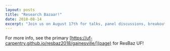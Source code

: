```yaml
---
layout: posts
title: "Research Bazaar!"
date: 2018-08-14
excerpt: "Join us on August 17th for talks, panel discussions, breakout sessions, and more!"
---
```


For more info, see the primary [https://uf-carpentry.github.io/resbaz2018/gainesville/](page) for ResBaz UF!

